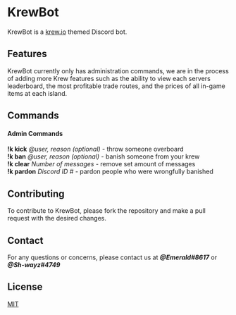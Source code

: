 # KrewBot

KrewBot is a [krew.io](https://krew.io) themed Discord bot.

## Features

KrewBot currently only has administration commands, we are in the process of adding more Krew features such as the ability to view each servers leaderboard, the most profitable trade routes, and the prices of all in-game items at each island.

## Commands
#### Admin Commands
**!k kick** *@user, reason (optional)* - throw someone overboard    
**!k ban** *@user, reason (optional)* - banish someone from your krew    
**!k clear** *Number of messages* - remove set amount of messages   
**!k pardon** *Discord ID #* - pardon people who were wrongfully banished   


## Contributing
To contribute to KrewBot, please fork the repository and make a pull request with the desired changes.
## Contact
For any questions or concerns, please contact us at ***@Emerald#8617*** or ***@Sh-wayz#4749***
## License
[MIT](https://choosealicense.com/licenses/mit/)
